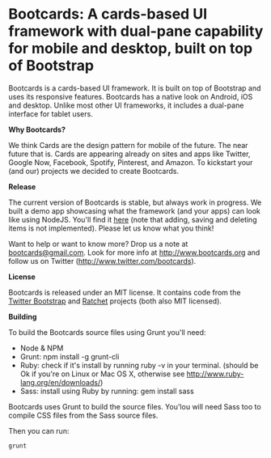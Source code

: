 Bootcards: A cards-based UI framework with dual-pane capability for mobile and desktop, built on top of Bootstrap
=========

Bootcards is a cards-based UI framework. It is built on top of Bootstrap and uses its responsive features. Bootcards has a native look on Android, iOS and desktop. Unlike most other UI frameworks, it includes a dual-pane interface for tablet users.

**Why Bootcards?**

We think Cards are the design pattern for mobile of the future. The near future that is. Cards are appearing already on sites and apps like Twitter, Google Now, Facebook, Spotify, Pinterest, and Amazon. To kickstart your (and our) projects we decided to create Bootcards.

**Release**

The current version of Bootcards is stable, but always work in progress. We built a demo app showcasing what the framework (and your apps) can look like using NodeJS. You'll find it <a href="http://demo.bootcards.org"  target="_blank">here</a> (note that adding, saving and deleting items is not implemented). Please let us know what you think!

Want to help or want to know more? Drop us a note at bootcards@gmail.com. Look for more info at http://www.bootcards.org and follow us on Twitter (http://www.twitter.com/bootcards).

**License**

Bootcards is released under an MIT license. It contains code from the <a href="http://getbootstrap.com" target="_blank">Twitter Bootstrap</a> and <a href="http://goratchet.com/" target="_blank">Ratchet</a> projects (both also MIT licensed).

**Building**

To build the Bootcards source files using Grunt you'll need:

- Node & NPM
- Grunt: npm install -g grunt-cli
- Ruby: check if it's install by running ruby -v in your terminal. (should be Ok if you're on Linux or Mac OS X, otherwise see http://www.ruby-lang.org/en/downloads/)
- Sass: install using Ruby by running: gem install sass

Bootcards uses Grunt to build the source files. You'lou will need Sass too to compile CSS files from the Sass source files.

Then you can run:

    grunt
    
